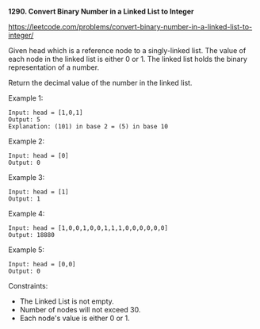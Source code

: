 **1290. Convert Binary Number in a Linked List to Integer**

https://leetcode.com/problems/convert-binary-number-in-a-linked-list-to-integer/


Given head which is a reference node to a singly-linked list. The value of each node in the linked list is either 0 or 1. The linked list holds the binary representation of a number.

Return the decimal value of the number in the linked list.

 

Example 1:

    Input: head = [1,0,1]
    Output: 5
    Explanation: (101) in base 2 = (5) in base 10
Example 2:

    Input: head = [0]
    Output: 0
Example 3:

    Input: head = [1]
    Output: 1
Example 4:

    Input: head = [1,0,0,1,0,0,1,1,1,0,0,0,0,0,0]
    Output: 18880
Example 5:

    Input: head = [0,0]
    Output: 0
 

Constraints:

- The Linked List is not empty.
- Number of nodes will not exceed 30.
- Each node's value is either 0 or 1.